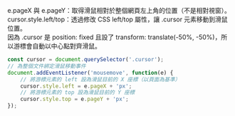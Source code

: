 e.pageX 與 e.pageY：取得滑鼠相對於整個網頁左上角的位置（不是相對視窗）。  
cursor.style.left/top：透過修改 CSS left/top 屬性，讓 .cursor 元素移動到滑鼠位置。  
因為 .cursor 是 position: fixed 且設了 transform: translate(-50%, -50%)，所以游標會自動以中心點對齊滑鼠。  
```javascript
const cursor = document.querySelector('.cursor');
// 為整個文件綁定滑鼠移動事件
document.addEventListener('mousemove', function(e) {
    // 將游標元素的 left 設為滑鼠目前的 X 座標（以頁面為基準）
    cursor.style.left = e.pageX + 'px';
    // 將游標元素的 top 設為滑鼠目前的 Y 座標
    cursor.style.top = e.pageY + 'px';
});

